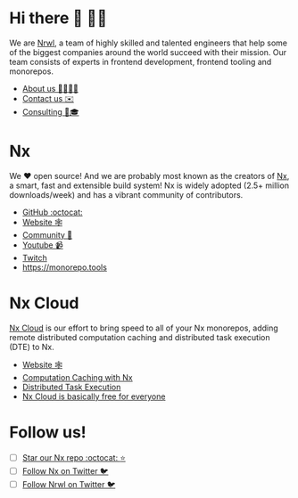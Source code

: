 # Hi there 👋 🐳🦄

We are [Nrwl](https://nrwl.io), a team of highly skilled and talented engineers that help some of the biggest companies around the world succeed with their mission. 
Our team consists of experts in frontend development, frontend tooling and monorepos.

- [About us 👩‍💻🧑‍💻](https://nrwl.io/about-us?utm_source=githuborgprofile)
- [Contact us ✉️](https://nrwl.io/contact-us?utm_source=githuborgprofile)
- [Consulting 🧐🎓](https://nx.app/enterprise?utm_source=githuborgprofile)

# Nx

We ❤️ open source! And we are probably most known as the creators of [Nx](https://nx.dev), a smart, fast and extensible build system! Nx is widely 
adopted (2.5+ million downloads/week) and has a vibrant community of contributors.

- [GitHub :octocat:](https://github.com/nrwl/nx?utm_source=githuborgprofile)
- [Website 🕸](https://nx.dev/?utm_source=githuborgprofile)
- [Community 🙌](https://nx.dev/community?utm_source=githuborgprofile)
- [Youtube 📹](https://www.youtube.com/c/Nrwl_io)
- [Twitch](https://www.twitch.tv/nxdevtools)
- https://monorepo.tools

# Nx Cloud

[Nx Cloud](https://nx.app) is our effort to bring speed to all of your Nx monorepos, adding remote distributed computation caching and distributed task execution (DTE) to Nx.

- [Website 🕸](https://nx.app?utm_source=githuborgprofile)
- [Computation Caching with Nx](https://nx.dev/concepts/how-caching-works?utm_source=githuborgprofile)
- [Distributed Task Execution](https://nx.dev/core-features/distribute-task-execution?utm_source=githuborgprofile)
- [Nx Cloud is basically free for everyone](https://blog.nrwl.io/more-time-saved-for-free-with-nx-cloud-d7079b95f7ca)

# Follow us!

- [ ] [Star our Nx repo :octocat: :star:](https://github.com/nrwl/nx/stargazers)
- [ ] [Follow Nx on Twitter 🐦](https://twitter.com/nxdevtools)
- [ ] [Follow Nrwl on Twitter 🐦](https://twitter.com/nrwl_io)
<!--
